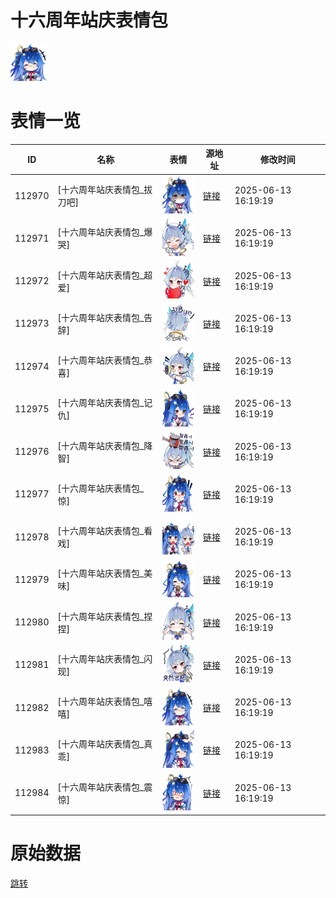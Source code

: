 # 十六周年站庆表情包

<img src="./cover.png" height="60" alt="cover" />

# 表情一览

|ID|名称|表情|源地址|修改时间|
|----|----|----|----|----|
|112970|[十六周年站庆表情包_拔刀吧]|<img src="./pic/112970_%5B十六周年站庆表情包_拔刀吧%5D.png" height="60" alt="拔刀吧"/>|[链接](https://i0.hdslb.com/bfs/emote/80052cb98010f9bfc043d15b246ac14a70613ba5.png)|2025-06-13 16:19:19|
|112971|[十六周年站庆表情包_爆哭]|<img src="./pic/112971_%5B十六周年站庆表情包_爆哭%5D.png" height="60" alt="爆哭"/>|[链接](https://i0.hdslb.com/bfs/emote/916e5f3ddaa0b2b8f503663247f5b9562c3b44f7.png)|2025-06-13 16:19:19|
|112972|[十六周年站庆表情包_超爱]|<img src="./pic/112972_%5B十六周年站庆表情包_超爱%5D.png" height="60" alt="超爱"/>|[链接](https://i0.hdslb.com/bfs/emote/465ab2d5c4ae22a8811d889d3d2182ec3ef283f8.png)|2025-06-13 16:19:19|
|112973|[十六周年站庆表情包_告辞]|<img src="./pic/112973_%5B十六周年站庆表情包_告辞%5D.png" height="60" alt="告辞"/>|[链接](https://i0.hdslb.com/bfs/emote/546d449a6614078dc806b197b68b4a47c61d4f95.png)|2025-06-13 16:19:19|
|112974|[十六周年站庆表情包_恭喜]|<img src="./pic/112974_%5B十六周年站庆表情包_恭喜%5D.png" height="60" alt="恭喜"/>|[链接](https://i0.hdslb.com/bfs/emote/dc9362919e3e5776d41559a15616590af426d947.png)|2025-06-13 16:19:19|
|112975|[十六周年站庆表情包_记仇]|<img src="./pic/112975_%5B十六周年站庆表情包_记仇%5D.png" height="60" alt="记仇"/>|[链接](https://i0.hdslb.com/bfs/emote/6d26c39718f76898e391403d1fe1642772a06fec.png)|2025-06-13 16:19:19|
|112976|[十六周年站庆表情包_降智]|<img src="./pic/112976_%5B十六周年站庆表情包_降智%5D.png" height="60" alt="降智"/>|[链接](https://i0.hdslb.com/bfs/emote/d02d9a491a94397d8d217bebebc66c9eb57152bb.png)|2025-06-13 16:19:19|
|112977|[十六周年站庆表情包_惊]|<img src="./pic/112977_%5B十六周年站庆表情包_惊%5D.png" height="60" alt="惊"/>|[链接](https://i0.hdslb.com/bfs/emote/19100ec77c079b4fe25958058c7121cfe0e0a4f8.png)|2025-06-13 16:19:19|
|112978|[十六周年站庆表情包_看戏]|<img src="./pic/112978_%5B十六周年站庆表情包_看戏%5D.png" height="60" alt="看戏"/>|[链接](https://i0.hdslb.com/bfs/emote/24176672aa3e79fa24c8cf449221ffc612a69494.png)|2025-06-13 16:19:19|
|112979|[十六周年站庆表情包_美味]|<img src="./pic/112979_%5B十六周年站庆表情包_美味%5D.png" height="60" alt="美味"/>|[链接](https://i0.hdslb.com/bfs/emote/6691fab923ff4c847c2c1ed79f3fbd5d758c39ea.png)|2025-06-13 16:19:19|
|112980|[十六周年站庆表情包_捏捏]|<img src="./pic/112980_%5B十六周年站庆表情包_捏捏%5D.png" height="60" alt="捏捏"/>|[链接](https://i0.hdslb.com/bfs/emote/fc5aa0337034c3d838458f5c4dd9a65bd0b16e77.png)|2025-06-13 16:19:19|
|112981|[十六周年站庆表情包_闪现]|<img src="./pic/112981_%5B十六周年站庆表情包_闪现%5D.png" height="60" alt="闪现"/>|[链接](https://i0.hdslb.com/bfs/emote/9f79f08e803f653e017d5827f5976d48645610c4.png)|2025-06-13 16:19:19|
|112982|[十六周年站庆表情包_嘻嘻]|<img src="./pic/112982_%5B十六周年站庆表情包_嘻嘻%5D.png" height="60" alt="嘻嘻"/>|[链接](https://i0.hdslb.com/bfs/emote/346ea9ee2b6305e7ca02a00728ba3d51cd7aee1d.png)|2025-06-13 16:19:19|
|112983|[十六周年站庆表情包_真乖]|<img src="./pic/112983_%5B十六周年站庆表情包_真乖%5D.png" height="60" alt="真乖"/>|[链接](https://i0.hdslb.com/bfs/emote/a43fdbbd0be4854afe13f42ce2021c54279cd96b.png)|2025-06-13 16:19:19|
|112984|[十六周年站庆表情包_震惊]|<img src="./pic/112984_%5B十六周年站庆表情包_震惊%5D.png" height="60" alt="震惊"/>|[链接](https://i0.hdslb.com/bfs/emote/b8dd0f41fe59d00a4c80f4bfef146c7436e6496d.png)|2025-06-13 16:19:19|

# 原始数据

[跳转](./raw.json)

